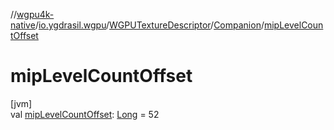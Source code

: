 //[wgpu4k-native](../../../../index.md)/[io.ygdrasil.wgpu](../../index.md)/[WGPUTextureDescriptor](../index.md)/[Companion](index.md)/[mipLevelCountOffset](mip-level-count-offset.md)

# mipLevelCountOffset

[jvm]\
val [mipLevelCountOffset](mip-level-count-offset.md): [Long](https://kotlinlang.org/api/core/kotlin-stdlib/kotlin/-long/index.html) = 52